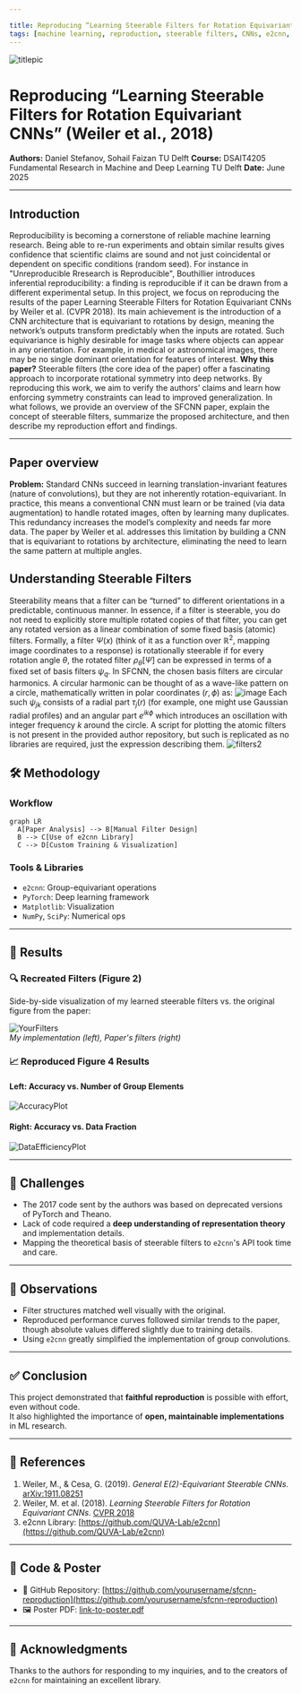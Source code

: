 ```yaml
---

title: Reproducing “Learning Steerable Filters for Rotation Equivariant CNNs” (Weiler et al., 2018)
tags: [machine learning, reproduction, steerable filters, CNNs, e2cnn,  SFCNN]
---
```

![titlepic](https://hackmd.io/_uploads/H1nHfapQxl.png)

# Reproducing “Learning Steerable Filters for Rotation Equivariant CNNs” (Weiler et al., 2018)

**Authors:** Daniel Stefanov, Sohail Faizan  TU Delft
**Course:** DSAIT4205 Fundamental Research in Machine and Deep Learning TU Delft
**Date:** June 2025

---

##  Introduction

Reproducibility is becoming a cornerstone of reliable machine learning research. Being able to re-run experiments and obtain similar results gives confidence that scientific claims are sound and not just coincidental or dependent on specific conditions (random seed). For instance in "Unreproducible Rresearch is Reproducible", Bouthillier introduces inferential reproducibility: a finding is reproducible if it can be drawn from a different experimental setup.
In this project, we focus on reproducing the results of the paper Learning Steerable Filters for Rotation Equivariant CNNs by Weiler et al. (CVPR 2018). Its main achievement is the introduction of a CNN architecture that is equivariant to rotations by design, meaning the network’s outputs transform predictably when the inputs are rotated. Such equivariance is highly desirable for image tasks where objects can appear in any orientation. For example, in medical or astronomical images, there may be no single dominant orientation for features of interest.
**Why this paper?**
Steerable filters (the core idea of the paper) offer a fascinating approach to incorporate rotational symmetry into deep networks. By reproducing this work, we aim to verify the authors’ claims and learn how enforcing symmetry constraints can lead to improved generalization. In what follows, we provide an overview of the SFCNN paper, explain the concept of steerable filters, summarize the proposed architecture, and then describe my reproduction effort and findings.


---

##  Paper overview

**Problem:** Standard CNNs succeed in learning translation-invariant features (nature of convolutions), but they are not inherently rotation-equivariant. In practice, this means a conventional CNN must learn or be trained (via data augmentation) to handle rotated images, often by learning many duplicates. This redundancy increases the model’s complexity and needs far more data. The paper by Weiler et al. addresses this limitation by building a CNN that is equivariant to rotations by architecture, eliminating the need to learn the same pattern at multiple angles.


##  Understanding Steerable Filters

Steerability means that a filter can be “turned” to different orientations in a predictable, continuous manner. In essence, if a filter is steerable, you do not need to explicitly store multiple rotated copies of that filter,  you can get any rotated version as a linear combination of some fixed basis (atomic) filters. Formally, a filter $\Psi(x)$ (think of it as a function over $\mathbb{R}^2$, mapping image coordinates to a response) is rotationally steerable if for every rotation angle $\theta$, the rotated filter $\rho_\theta[\Psi]$ can be expressed in terms of a fixed set of basis filters ${\psi_q}$.
In SFCNN, the chosen basis filters are circular harmonics. A circular harmonic can be thought of as a wave-like pattern on a circle, mathematically written in polar coordinates $(r,\phi)$ as:
![image](https://hackmd.io/_uploads/H1n_Naamlx.png)
Each such $\psi_{jk}$ consists of a radial part $\tau_j(r)$ (for example, one might use Gaussian radial profiles) and an angular part $e^{i k \phi}$ which introduces an oscillation with integer frequency $k$ around the circle. A script for plotting the atomic filters is not present in the provided author repository, but such is replicated as no libraries are required, just the expression describing them. 
![filters2](https://hackmd.io/_uploads/rJouHapQgx.png)






## 🛠️ Methodology

### Workflow

```mermaid
graph LR
  A[Paper Analysis] --> B[Manual Filter Design]
  B --> C[Use of e2cnn Library]
  C --> D[Custom Training & Visualization]
```

### Tools & Libraries

- `e2cnn`: Group-equivariant operations  
- `PyTorch`: Deep learning framework  
- `Matplotlib`: Visualization  
- `NumPy`, `SciPy`: Numerical ops  

---

## 🧪 Results

### 🔍 Recreated Filters (Figure 2)

Side-by-side visualization of my learned steerable filters vs. the original figure from the paper:

![YourFilters](filters_reproduced.png)  
*My implementation (left), Paper's filters (right)*

### 📈 Reproduced Figure 4 Results

#### Left: Accuracy vs. Number of Group Elements

![AccuracyPlot](fig4_left.png)

#### Right: Accuracy vs. Data Fraction

![DataEfficiencyPlot](fig4_right.png)

---

## 🚧 Challenges

- The 2017 code sent by the authors was based on deprecated versions of PyTorch and Theano.  
- Lack of code required a **deep understanding of representation theory** and implementation details.  
- Mapping the theoretical basis of steerable filters to `e2cnn`'s API took time and care.  

---

## 🔎 Observations

- Filter structures matched well visually with the original.  
- Reproduced performance curves followed similar trends to the paper, though absolute values differed slightly due to training details.  
- Using `e2cnn` greatly simplified the implementation of group convolutions.  

---

## ✅ Conclusion

This project demonstrated that **faithful reproduction** is possible with effort, even without code.  
It also highlighted the importance of **open, maintainable implementations** in ML research.

---

## 🔗 References

1. Weiler, M., & Cesa, G. (2019). *General E(2)-Equivariant Steerable CNNs*. [arXiv:1911.08251](https://arxiv.org/abs/1911.08251)  
2. Weiler, M. et al. (2018). *Learning Steerable Filters for Rotation Equivariant CNNs*. [CVPR 2018](https://openaccess.thecvf.com/content_cvpr_2018/html/Weiler_Learning_Steerable_Filters_CVPR_2018_paper.html)  
3. e2cnn Library: [https://github.com/QUVA-Lab/e2cnn](https://github.com/QUVA-Lab/e2cnn)  

---

## 📂 Code & Poster

- 🔗 GitHub Repository: [https://github.com/yourusername/sfcnn-reproduction](https://github.com/yourusername/sfcnn-reproduction)  
- 🖼 Poster PDF: [link-to-poster.pdf](#)

---

## 🙏 Acknowledgments

Thanks to the authors for responding to my inquiries, and to the creators of `e2cnn` for maintaining an excellent library.
